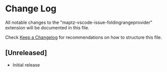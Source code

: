 # Change Log

All notable changes to the "maptz-vscode-issue-foldingrangeprovider" extension will be documented in this file.

Check [Keep a Changelog](http://keepachangelog.com/) for recommendations on how to structure this file.

## [Unreleased]

- Initial release